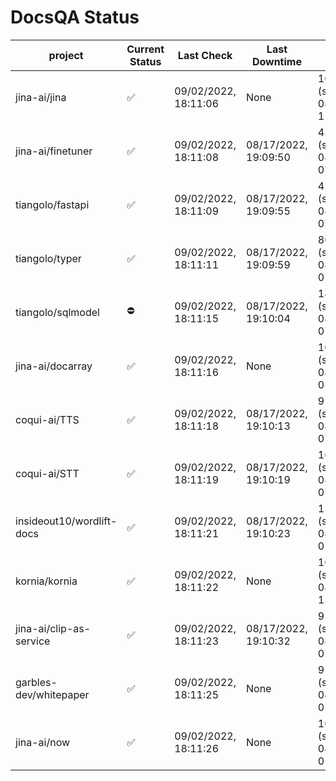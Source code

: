 # DocsQA Status

|         project         |Current Status|     Last Check     |   Last Downtime    |              % Uptime              |
|-------------------------|--------------|--------------------|--------------------|------------------------------------|
|jina-ai/jina             |✅            |09/02/2022, 18:11:06|None                |100.000 (since 08/29/2022, 11:24:14)|
|jina-ai/finetuner        |✅            |09/02/2022, 18:11:08|08/17/2022, 19:09:50|42.598 (since 08/15/2022, 07:09:42) |
|tiangolo/fastapi         |✅            |09/02/2022, 18:11:09|08/17/2022, 19:09:55|42.608 (since 08/15/2022, 07:09:42) |
|tiangolo/typer           |✅            |09/02/2022, 18:11:11|08/17/2022, 19:09:59|80.707 (since 08/15/2022, 07:09:42) |
|tiangolo/sqlmodel        |⛔️           |09/02/2022, 18:11:15|08/17/2022, 19:10:04|18.445 (since 08/15/2022, 07:09:42) |
|jina-ai/docarray         |✅            |09/02/2022, 18:11:16|None                |100.000 (since 08/24/2022, 01:39:12)|
|coqui-ai/TTS             |✅            |09/02/2022, 18:11:18|08/17/2022, 19:10:13|91.074 (since 08/15/2022, 07:09:42) |
|coqui-ai/STT             |✅            |09/02/2022, 18:11:19|08/17/2022, 19:10:19|162.677 (since 08/15/2022, 07:09:42)|
|insideout10/wordlift-docs|✅            |09/02/2022, 18:11:21|08/17/2022, 19:10:23|154.927 (since 08/15/2022, 07:09:42)|
|kornia/kornia            |✅            |09/02/2022, 18:11:22|None                |100.000 (since 08/30/2022, 13:49:49)|
|jina-ai/clip-as-service  |✅            |09/02/2022, 18:11:23|08/17/2022, 19:10:32|91.091 (since 08/15/2022, 07:09:42) |
|garbles-dev/whitepaper   |✅            |09/02/2022, 18:11:25|None                |91.860 (since 08/24/2022, 01:39:12) |
|jina-ai/now              |✅            |09/02/2022, 18:11:26|None                |100.000 (since 08/24/2022, 01:39:12)|
